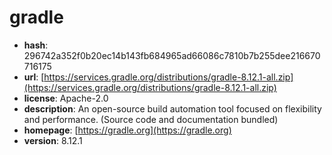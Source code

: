 # gradle

- **hash**: 296742a352f0b20ec14b143fb684965ad66086c7810b7b255dee216670716175
- **url**: [https://services.gradle.org/distributions/gradle-8.12.1-all.zip](https://services.gradle.org/distributions/gradle-8.12.1-all.zip)
- **license**: Apache-2.0
- **description**: An open-source build automation tool focused on flexibility and performance. (Source code and documentation bundled)
- **homepage**: [https://gradle.org](https://gradle.org)
- **version**: 8.12.1

